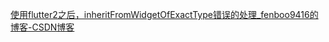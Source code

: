  [使用flutter2之后，inheritFromWidgetOfExactType错误的处理_fenboo9416的博客-CSDN博客](https://blog.csdn.net/fenboo9416/article/details/114434322) 